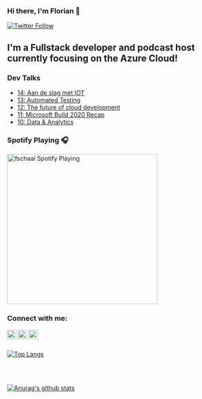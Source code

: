 ### Hi there, I'm Florian 👋
[![Twitter Follow](https://img.shields.io/twitter/follow/fschaal?color=1DA1F2&logo=twitter&style=for-the-badge)](https://twitter.com/intent/follow?original_referer=https%3A%2F%2Fgithub.com%2Ffschaal&screen_name=fschaal)

## I'm a Fullstack developer and podcast host currently focusing on the Azure Cloud!

### Dev Talks
<!-- DevTalks:START -->
- [14: Aan de slag met IOT](https://anchor.fm/dev-talks/episodes/14-Aan-de-slag-met-IOT-ei61ij)
- [13: Automated Testing](https://anchor.fm/dev-talks/episodes/13-Automated-Testing-ei61i4)
- [12: The future of cloud development](https://anchor.fm/dev-talks/episodes/12-The-future-of-cloud-development-ei61ic)
- [11: Microsoft Build 2020 Recap](https://anchor.fm/dev-talks/episodes/11-Microsoft-Build-2020-Recap-ei61i5)
- [10: Data & Analytics](https://anchor.fm/dev-talks/episodes/10-Data--Analytics-ei61ig)
<!-- DevTalks:END -->

### Spotify Playing 🎧
[<img src="https://novatorem-five.vercel.app/api/spotify-playing" alt="fschaal Spotify Playing" width="350" />](https://open.spotify.com/user/112395701)

### Connect with me:

[<img align="left" alt="codeSTACKr | Twitter" width="22px" src="https://cdn.jsdelivr.net/npm/simple-icons@v3/icons/twitter.svg" />][twitter]
[<img align="left" alt="codeSTACKr | LinkedIn" width="22px" src="https://cdn.jsdelivr.net/npm/simple-icons@v3/icons/linkedin.svg" />][linkedin]
[<img align="left" alt="codeSTACKr | Instagram" width="22px" src="https://cdn.jsdelivr.net/npm/simple-icons@v3/icons/instagram.svg" />][instagram]

[twitter]: https://twitter.com/fschaal
[instagram]: https://instagram.com/keekje
[linkedin]: https://linkedin.com/in/florian-schaal

<br />
<br />

[![Top Langs](https://github-readme-stats.vercel.app/api/top-langs/?username=fschaal&hide=css,html)](https://github.com/fschaal/github-readme-stats)


<br />
<br />


[![Anurag's github stats](https://github-readme-stats.vercel.app/api?username=fschaal&&count_private=true&theme=cobalt)](https://github.com/fschaal/github-readme-stats)
